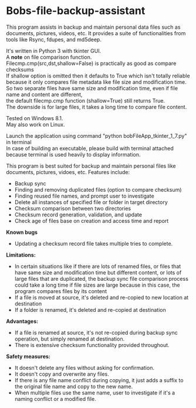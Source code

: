 # Bobs-file-backup-assistant
This program assists in backup and maintain personal data files such as documents, pictures, videos, etc.
It provides a suite of functionalities from tools like Rsync, fdupes, and md5deep.

It's written in Python 3 with tkinter GUI.\
A **note** on file comparison function.\
Filecmp.cmp(src,dst,shallow=False) is practically as good as compare checksums\
If shallow option is omitted then it defaults to True which isn't totally reliable\
because it only compares file metadata like file size and modification time.\
So two separate files have same size and modification time, even if file name and content are different,\
the default filecmp.cmp function (shallow=True) still returns True.\
The downside is for large files, it takes a long time to compare file content.

Tested on Windows 8.1.\
May also work on Linux.

Launch the application using command "python bobFileApp_tkinter_1_7.py" in terminal\
In case of building an executable, please build with terminal attached because terminal is used heavily to display information.

This program is best suited for backup and maintain personal files like documents, pictures, vidoes, etc.
Features include:
- Backup sync
- Finding and removing duplicated files (option to compare checksum)
- Finding reused file names, and prompt user to investigate
- Delete all instances of specified file or folder in target directory
- Checksum comparison between two directories
- Checksum record generation, validation, and update
- Check age of files base on creation and access time and report

**Known bugs**
- Updating a checksum record file takes multiple tries to complete.

**Limitations:**
- In certain situations like if there are lots of renamed files, or files that have same size and modification time but different content, or lots of large files that are duplicated, the backup sync file comparison process could take a long time if file sizes are large because in this case, the program compares files by its content
- If a file is moved at source, it's deleted and re-copied to new location at destination
- If a folder is renamed, it's deleted and re-copied at destination

**Advantages:**
- If a file is renamed at source, it's not re-copied during backup sync operation, but simply renamed at destination.
- There is extensive checksum functionality provided throughout.

**Safety measures:**
- It doesn't delete any files without asking for confirmation.
- It doesn't copy and overwrite any files.
- If there is any file name conflict during copying, it just adds a suffix to the original file name and copy to the new name.
- When multiple files use the same name, user to investigate if it's a naming conflict or a modified file.
